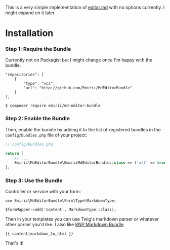 This is a very simple implementation of [editor.md](https://github.com/pandao/editor.md) with no options currently. I might expand on it later.

Installation
============

### Step 1: Require the Bundle

Currently not on Packagist but I might change once I'm happy with the bundle.

```console
"repositories": [
    {
        "type": "vcs",
        "url": "http://github.com/Emirii/MdEditorBundle"
    }
],
```

```console
$ composer require emirii/md-editor-bundle
```

### Step 2: Enable the Bundle

Then, enable the bundle by adding it to the list of registered bundles
in the `config/bundles.php` file of your project:

```php
// config/bundles.php

return [
    // ...
    Emirii\MdEditorBundle\EmiriiMdEditorBundle::class => ['all' => true],
];
```

### Step 3: Use the Bundle

Controller or service with your form:
```
use Emirii\MdEditorBundle\Form\Type\MarkdownType;

$formMapper->add('content', MarkdownType::class);
```

Then in your templates you can use Twig's markdown parser or whatever other parser you'd like. I also like [KNP Markdown Bundle](https://github.com/KnpLabs/KnpMarkdownBundle).
```
{{ content|markdown_to_html }}
```

That's it!
